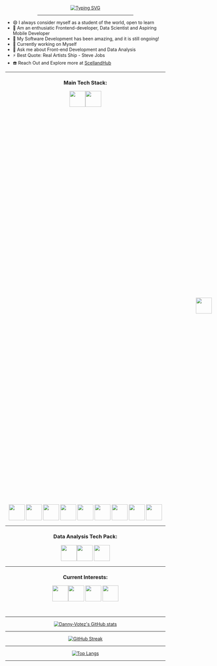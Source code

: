 <div align=center> 
  
  [![Typing SVG](https://readme-typing-svg.herokuapp.com?font=&color=%23F70A04&center=true&lines=<+Hello+World%F0%9F%91%8B,+My+Universe!+/>)](https://git.io/typing-svg)  
  
  <hr width="60%">
  </div>
  
- 😄 I always consider myself as a student of the world, open to learn
- 🌱 Am an enthusiatic Frontend-developer, Data Scientist and Aspiring Mobile Developer
- 👯 My Software Development has been amazing, and it is still ongoing!
- 🔭 Currently working on Myself
- 💬 Ask me about Front-end Development and Data Analysis
- ⚡ Best Quote: Real Artists Ship - Steve Jobs
- ☎️ Reach Out and Explore more at <a href="https://scelland.com/index.html">ScellandHub</a>

<div align=center>
<hr>

###  Main Tech Stack:
<img width="50" height="50" src="https://cdn.jsdelivr.net/gh/devicons/devicon/icons/html5/html5-original-wordmark.svg" /><img width="50" height="50" src="https://cdn.jsdelivr.net/gh/devicons/devicon/icons/css3/css3-original-wordmark.svg" />
<img width="50" height="50" src="https://cdn.jsdelivr.net/gh/devicons/devicon/icons/javascript/javascript-original.svg" style="padding: 600px"/>
<img width="50" height="50" src="https://cdn.jsdelivr.net/gh/devicons/devicon/icons/bootstrap/bootstrap-original.svg" />
<img width="50" height="50" src="https://cdn.jsdelivr.net/gh/devicons/devicon/icons/python/python-original-wordmark.svg" />
<img width="50" height="50" src="https://cdn.jsdelivr.net/gh/devicons/devicon/icons/java/java-original-wordmark.svg" />
<img width="50" height="50" src="https://cdn.jsdelivr.net/gh/devicons/devicon/icons/c/c-original.svg" />
<img width="50" height="50" src="https://cdn.jsdelivr.net/gh/devicons/devicon/icons/cplusplus/cplusplus-original.svg" />
<img width="50" height="50" src="https://cdn.jsdelivr.net/gh/devicons/devicon/icons/mysql/mysql-original-wordmark.svg" />
<img width="50" height="50" src="https://cdn.jsdelivr.net/gh/devicons/devicon/icons/postgresql/postgresql-original-wordmark.svg" />
<img width="50" height="50" src="https://cdn.jsdelivr.net/gh/devicons/devicon/icons/github/github-original-wordmark.svg" />
<img width="50" height="50" src="https://cdn.jsdelivr.net/gh/devicons/devicon/icons/git/git-original-wordmark.svg" />
  </ul>


<hr>

### Data Analysis Tech Pack:


<img width="50" height="50" src="https://cdn.jsdelivr.net/gh/devicons/devicon/icons/jupyter/jupyter-original-wordmark.svg" /><img width="50" height="50" src="https://cdn.jsdelivr.net/gh/devicons/devicon/icons/spss/spss-original.svg" />
<img width="50" height="50" src="https://cdn.jsdelivr.net/gh/devicons/devicon/icons/rstudio/rstudio-original.svg" />

<hr>

### Current Interests:

<img width="50" height="50" src="https://cdn.jsdelivr.net/gh/devicons/devicon/icons/react/react-original-wordmark.svg" /><img width="50" height="50" src="https://cdn.jsdelivr.net/gh/devicons/devicon/icons/typescript/typescript-original.svg" />
<img width="50" height="50" src="https://cdn.jsdelivr.net/gh/devicons/devicon/icons/kotlin/kotlin-original-wordmark.svg" />
<img width="50" height="50" src="https://cdn.jsdelivr.net/gh/devicons/devicon/icons/mongodb/mongodb-original-wordmark.svg" />

<br>
<hr>

[![Danny-Votez's GitHub stats](https://github-readme-stats.vercel.app/api?username=danny-votez&show_icons=true&theme=yeblu)](https://github.com/danny-votez/github-readme-stats)

<hr>

[![GitHub Streak](http://github-readme-streak-stats.herokuapp.com?user=danny-votez&theme=yeblu&ring=311DDD)](https://git.io/streak-stats)

<hr>

[![Top Langs](https://github-readme-stats.vercel.app/api/top-langs/?username=danny-votez&layout=compact&langs_count=8&hide=,html)](https://github.com/danny-votez/github-readme-stats)


<hr>



</div>
